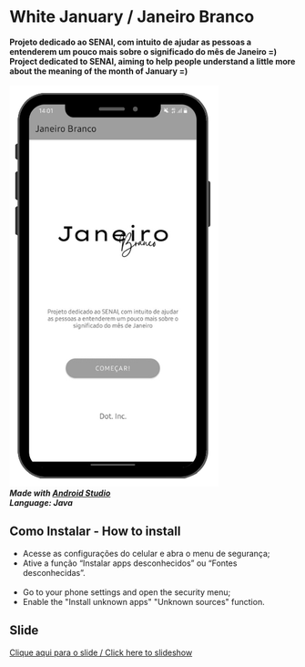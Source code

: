 # White January / Janeiro Branco
<b>Projeto dedicado ao SENAI, com intuito de ajudar as pessoas a entenderem um pouco mais sobre o significado do mês de Janeiro =)</b><br>
<b>Project dedicated to SENAI, aiming to help people understand a little more about the meaning of the month of January =)</b><br>
<br><img src="preview.png"/><br>
<i><b>Made with <a href="https://bit.ly/3F8qZlg">Android Studio</a>
<br>Language: Java</b></i><br>
## Como Instalar - How to install
* Acesse as configurações do celular e abra o menu de segurança;
* Ative a função “Instalar apps desconhecidos” ou “Fontes desconhecidas”.
<br><br>
* Go to your phone settings and open the security menu;
* Enable the "Install unknown apps" "Unknown sources" function.

## Slide
<a href="https://bit.ly/3yAeyfH">Clique aqui para o slide / Click here to slideshow</a>
